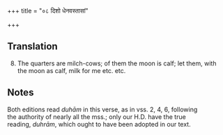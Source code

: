 +++
title = "०८ दिशो धेनवस्तासां"

+++
## Translation
8. The quarters are milch-cows; of them the moon is calf; let them, with  
the moon as calf, milk for me etc. etc.

## Notes
Both editions read *duhām* in this verse, as in vss. 2, 4, 6, following  
the authority of nearly all the mss.; only our H.D. have the true  
reading, *duhrām*, which ought to have been adopted in our text.
